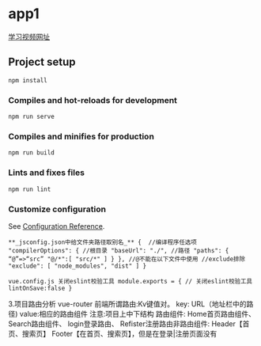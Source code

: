 # app1

[学习视频网址](https://www.bilibili.com/video/BV1Vf4y1T7bw?p=4)

## Project setup
```
npm install
```

### Compiles and hot-reloads for development
```
npm run serve
```

### Compiles and minifies for production
```
npm run build
```

### Lints and fixes files
```
npm run lint
```

### Customize configuration
See [Configuration Reference](https://cli.vuejs.org/config/).


`**_jsconfig.json中给文件夹路径取别名_**
{ 
//编译程序任选项
"compilerOptions": {
//根目录
"baseUrl": "./",
//路径
"paths": {
“@”=>“src”
"@/*":[
"src/*"
]
}
},
//@不能在以下文件中使用
//exclude排除
"exclude": [
"node_modules",
"dist"
]
}`


`vue.config.js 关闭eslint校验工具
module.exports = {
// 关闭eslint校验工具
lintOnSave:false
}`

3.项目路由分析
vue-router
前端所谓路由:Kv键值对。
key: URL（地址栏中的路径)
value:相应的路由组件
注意:项目上中下结构
路由组件:
Home首页路由组件、
Search路由组件、
login登录路由、
Refister注册路由非路由组件:
Header【首页、搜索页】
Footer【在首页、搜索页】，但是在登录|注册页面没有
